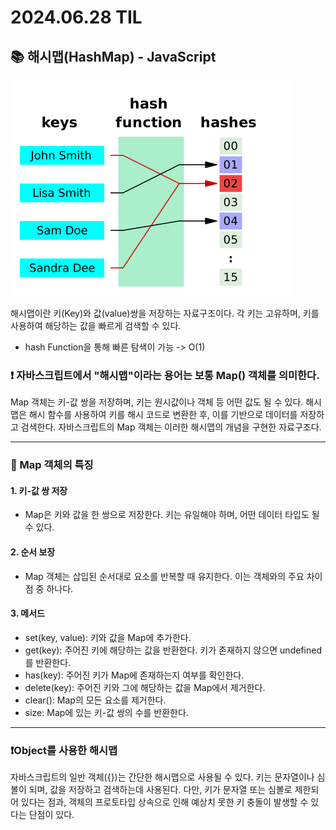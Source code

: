 # 2024.06.28 TIL

## 📚 해시맵(HashMap) - JavaScript

![alt text](img/image2.png)

해시맵이란 키(Key)와 값(value)쌍을 저장하는 자료구조이다. 각 키는 고유하며, 키를 사용하여 해당하는 값을 빠르게 검색할 수 있다.

- hash Function을 통해 빠른 탐색이 가능 -> O(1)

### ❗️ 자바스크립트에서 "해시맵"이라는 용어는 보통 Map() 객체를 의미한다.

Map 객체는 키-값 쌍을 저장하며, 키는 원시값이나 객체 등 어떤 값도 될 수 있다. 해시맵은 해시 함수를 사용하여 키를 해시 코드로 변환한 후, 이를 기반으로 데이터를 저장하고 검색한다. 자바스크립트의 Map 객체는 이러한 해시맵의 개념을 구현한 자료구조다.

---

### 🚨 Map 객체의 특징

#### 1. 키-값 쌍 저장

- Map은 키와 값을 한 쌍으로 저장한다. 키는 유일해야 하며, 어떤 데이터 타입도 될 수 있다.

#### 2. 순서 보장

- Map 객체는 삽입된 순서대로 요소를 반복할 때 유지한다. 이는 객체와의 주요 차이점 중 하나다.

#### 3. 메서드

- set(key, value): 키와 값을 Map에 추가한다.
- get(key): 주어진 키에 해당하는 값을 반환한다. 키가 존재하지 않으면 undefined를 반환한다.
- has(key): 주어진 키가 Map에 존재하는지 여부를 확인한다.
- delete(key): 주어진 키와 그에 해당하는 값을 Map에서 제거한다.
- clear(): Map의 모든 요소를 제거한다.
- size: Map에 있는 키-값 쌍의 수를 반환한다.

---

### ❗️Object를 사용한 해시맵

자바스크립트의 일반 객체({})는 간단한 해시맵으로 사용될 수 있다. 키는 문자열이나 심볼이 되며, 값을 저장하고 검색하는데 사용된다. 다만, 키가 문자열 또는 심볼로 제한되어 있다는 점과, 객체의 프로토타입 상속으로 인해 예상치 못한 키 충돌이 발생할 수 있다는 단점이 있다.
